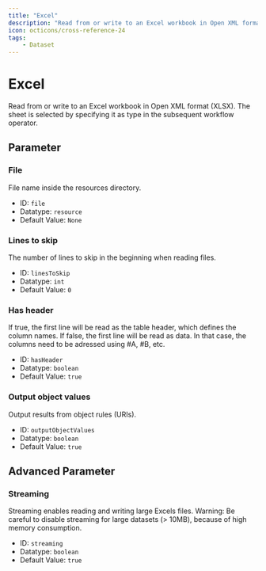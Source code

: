 ```yaml
---
title: "Excel"
description: "Read from or write to an Excel workbook in Open XML format (XLSX). The sheet is selected by specifying it as type in the subsequent workflow operator."
icon: octicons/cross-reference-24
tags: 
    - Dataset
---
```

# Excel
<!-- This file was generated - DO NOT CHANGE IT MANUALLY -->



Read from or write to an Excel workbook in Open XML format (XLSX). The sheet is selected by specifying it as type in the subsequent workflow operator.


## Parameter

### File

File name inside the resources directory.

- ID: `file`
- Datatype: `resource`
- Default Value: `None`



### Lines to skip

The number of lines to skip in the beginning when reading files.

- ID: `linesToSkip`
- Datatype: `int`
- Default Value: `0`



### Has header

If true, the first line will be read as the table header, which defines the column names. If false, the first line will be read as data. In that case, the columns need to be adressed using #A, #B, etc.

- ID: `hasHeader`
- Datatype: `boolean`
- Default Value: `true`



### Output object values

Output results from object rules (URIs).

- ID: `outputObjectValues`
- Datatype: `boolean`
- Default Value: `true`





## Advanced Parameter

### Streaming

Streaming enables reading and writing large Excels files. Warning: Be careful to disable streaming for large datasets (> 10MB), because of high memory consumption.

- ID: `streaming`
- Datatype: `boolean`
- Default Value: `true`



